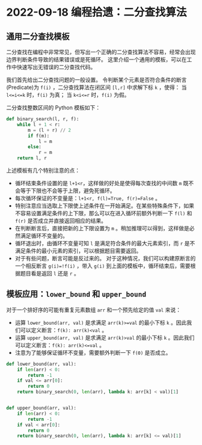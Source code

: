 # 2022-09-18 编程拾遗：二分查找算法

## 通用二分查找模板

二分查找在编程中非常常见，但写出一个正确的二分查找算法不容易，经常会出现边界判断条件导致的结果错误或是死循环。
这里介绍一个通用的模板，可以在工作中快速写出无错误的二分查找代码。

我们首先给出二分查找问题的一般设置。
令判断某个元素是否符合条件的断言(Predicate)为 `f(i)` ，二分查找算法在闭区间 `[l,r]` 中求解下标 `k` ，使得：
当 `l<=i<=k` 时，`f(i)` 为真；
当 `k<i<=r` 时，`f(i)` 为假。

二分查找整数区间的 Python 模板如下：

```python
def binary_search(l, r, f):
    while l + 1 < r:
        m = (l + r) // 2
        if f(m):
            l = m
        else:
            r = m
    return l, r
```

上述模板有几个特别注意的点：

- 循环结束条件设置的是 `l+1<r`，这样做的好处是使得每次查找的中间数 `m` 既不会等于下限也不会等于上限，避免死循环。
- 每次循环保证的不变量是：`l+1<r, f(l)=True, f(r)=False` 。
- 特别注意应当选取上下限使上述条件在一开始满足。在某些特殊条件下，如果不容易设置满足条件的上下限，那么可以在进入循环前额外判断一下 `f(l)` 和 `f(r)` 是否成立并直接返回相应的结果。 
- 在判断断言后，直接把新的上下限设置为 `m` 。稍加推理可以得到，这样做是必然满足循环不变量的。
- 循环退出时，由循环不变量可知 `l` 是满足符合条件的最大元素索引，而 `r` 是不满足条件的最小元素的索引，可以根据题目需要返回。
- 对于有些问题，断言可能是反过来的。
  对于这种情况，我们可以构建原断言的一个相反断言 `g(i)=!f(i)` ，带入 `g(i)` 到上面的模板中，循环结束后，需要根据题目看是返回 `l` 还是 `r` 。

## 模板应用：`lower_bound` 和 `upper_bound`

对于一个排好序的可能有重复元素数组 `arr` 和一个预先给定的值 `val` 来说：

- 运算 `lower_bound(arr, val)` 是求满足 `arr(k)>=val` 的最小下标 `k` 。因此我们可以定义断言：`f(k): arr(k)<val` 。
- 运算 `upper_bound(arr, val)` 是求满足 `arr(k)>val` 的最小下标 `k` 。因此我们可以定义断言：`f(k): arr(k)<=val` 。
- 注意为了能够保证循环不变量，需要额外判断一下 `f(0)` 是否成立。

```python
def lower_bound(arr, val):
    if len(arr) < 0:
        return -1
    if val <= arr[0]:
        return 0
    return binary_search(0, len(arr), lambda k: arr[k] < val)[1]


def upper_bound(arr, val):
    if len(arr) < 0:
        return -1
    if val < arr[0]:
        return 0
    return binary_search(0, len(arr), lambda k: arr[k] <= val)[1]
```

